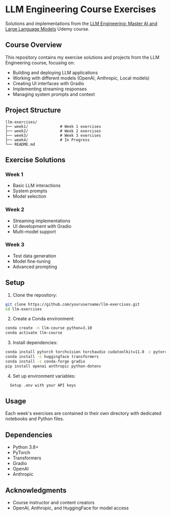 # LLM Engineering Course Exercises

Solutions and implementations from the [LLM Engineering: Master AI and Large Language Models](https://www.udemy.com/course/llm-engineering-master-ai-and-large-language-models/) Udemy course.

## Course Overview

This repository contains my exercise solutions and projects from the LLM Engineering course, focusing on:
- Building and deploying LLM applications
- Working with different models (OpenAI, Anthropic, Local models)
- Creating UI interfaces with Gradio
- Implementing streaming responses
- Managing system prompts and context

## Project Structure

```
llm-exercises/
├── week1/              # Week 1 exercises
├── week2/              # Week 2 exercises
├── week3/              # Week 3 exercises
├── week4/              # In Progress
└── README.md
```

## Exercise Solutions

### Week 1
- Basic LLM interactions
- System prompts
- Model selection

### Week 2
- Streaming implementations
- UI development with Gradio
- Multi-model support

### Week 3
- Test data generation
- Model fine-tuning
- Advanced prompting

## Setup

1. Clone the repository:
```bash
git clone https://github.com/yourusername/llm-exercises.git
cd llm-exercises
```

2. Create a Conda environment:
```bash
conda create -n llm-course python=3.10
conda activate llm-course
```

3. Install dependencies:
```bash
conda install pytorch torchvision torchaudio cudatoolkit=11.8 -c pytorch -c nvidia
conda install -c huggingface transformers
conda install -c conda-forge gradio
pip install openai anthropic python-dotenv
```

4. Set up environment variables:
```bash
  Setup .env with your API keys
```

## Usage

Each week's exercises are contained in their own directory with dedicated notebooks and Python files.

## Dependencies

- Python 3.8+
- PyTorch
- Transformers
- Gradio
- OpenAI
- Anthropic


## Acknowledgments

- Course instructor and content creators
- OpenAI, Anthropic, and HuggingFace for model access